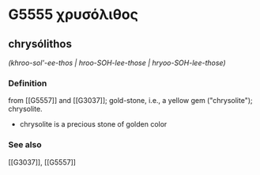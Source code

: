 # G5555 χρυσόλιθος

## chrysólithos

_(khroo-sol'-ee-thos | hroo-SOH-lee-those | hryoo-SOH-lee-those)_

### Definition

from [[G5557]] and [[G3037]]; gold-stone, i.e., a yellow gem ("chrysolite"); chrysolite.

- chrysolite is a precious stone of golden color

### See also

[[G3037]], [[G5557]]

